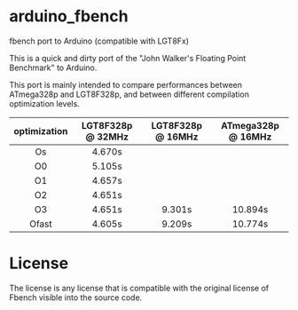 # arduino_fbench
fbench port to Arduino (compatible with LGT8Fx)

This is a quick and dirty port of the "John Walker's Floating Point Benchmark" to Arduino.

This port is mainly intended to compare performances between ATmega328p and LGT8F328p, and between different compilation optimization levels.

| optimization | LGT8F328p @ 32MHz | LGT8F328p @ 16MHz | ATmega328p @ 16MHz |
|:-:|:-:|:-:|:-:|
| Os | 4.670s |||
| O0 | 5.105s |||
| O1 | 4.657s |||
| O2 | 4.651s |||
| O3 | 4.651s | 9.301s | 10.894s |
| Ofast | 4.605s | 9.209s | 10.774s |

# License

The license is any license that is compatible with the original license of Fbench visible into the source code.
